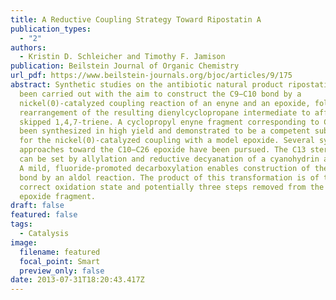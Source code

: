 ```yaml
---
title: A Reductive Coupling Strategy Toward Ripostatin A
publication_types:
  - "2"
authors:
  - Kristin D. Schleicher and Timothy F. Jamison
publication: Beilstein Journal of Organic Chemistry
url_pdf: https://www.beilstein-journals.org/bjoc/articles/9/175
abstract: Synthetic studies on the antibiotic natural product ripostatin A have
  been carried out with the aim to construct the C9−C10 bond by a
  nickel(0)-catalyzed coupling reaction of an enyne and an epoxide, followed by
  rearrangement of the resulting dienylcyclopropane intermediate to afford the
  skipped 1,4,7-triene. A cyclopropyl enyne fragment corresponding to C1−C9 has
  been synthesized in high yield and demonstrated to be a competent substrate
  for the nickel(0)-catalyzed coupling with a model epoxide. Several synthetic
  approaches toward the C10−C26 epoxide have been pursued. The C13 stereocenter
  can be set by allylation and reductive decyanation of a cyanohydrin acetonide.
  A mild, fluoride-promoted decarboxylation enables construction of the C15−C16
  bond by an aldol reaction. The product of this transformation is of the
  correct oxidation state and potentially three steps removed from the targeted
  epoxide fragment.
draft: false
featured: false
tags:
  - Catalysis
image:
  filename: featured
  focal_point: Smart
  preview_only: false
date: 2013-07-31T18:20:43.417Z
---
```

